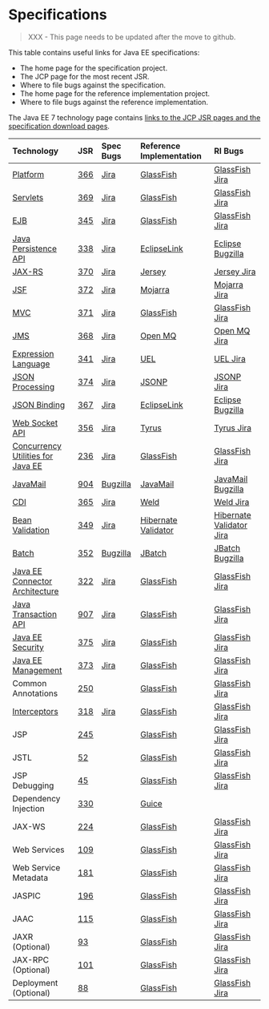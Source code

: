 # Specifications

> XXX - This page needs to be updated after the move to github.

This table contains useful links for Java EE specifications:

* The home page for the specification project.
* The JCP page for the most recent JSR.
* Where to file bugs against the specification.
* The home page for the reference implementation project.
* Where to file bugs against the reference implementation.

The Java EE 7 technology page contains
[links to the JCP JSR pages and the specification download pages](http://www.oracle.com/technetwork/java/javaee/tech/index.html).


| Technology | JSR | Spec Bugs | Reference Implementation | RI Bugs |
|:-----------|:----|:----------|:-------------------------|:--------|
| [Platform](http://javaee-spec.java.net/) | [366](https://jcp.org/en/jsr/detail?id=366) | [Jira](https://java.net/jira/browse/JAVAEE_SPEC) | [GlassFish](https://glassfish.java.net/) | [GlassFish Jira](https://java.net/jira/browse/GLASSFISH) |
| [Servlets](http://servlet-spec.java.net/) | [369](https://jcp.org/en/jsr/detail?id=369) | [Jira](http://java.net/jira/browse/SERVLET_SPEC) | [GlassFish](https://glassfish.java.net/) | [GlassFish Jira](https://java.net/jira/browse/GLASSFISH) |
| [EJB](http://ejb-spec.java.net/) | [345](https://jcp.org/en/jsr/detail?id=345) | [Jira](http://java.net/jira/browse/EJB_SPEC) | [GlassFish](https://glassfish.java.net/) | [GlassFish Jira](https://java.net/jira/browse/GLASSFISH) |
| [Java Persistence API](http://jpa-spec.java.net/) | [338](https://jcp.org/en/jsr/detail?id=338) | [Jira](http://java.net/jira/browse/JPA_SPEC) | [EclipseLink](https://www.eclipse.org/eclipselink/) | [Eclipse Bugzilla](http://wiki.eclipse.org/EclipseLink/Bugs) |
| [JAX-RS](http://jax-rs-spec.java.net/) | [370](https://jcp.org/en/jsr/detail?id=370) | [Jira](http://java.net/jira/browse/JAX_RS_SPEC) | [Jersey](http://jersey.java.net/) | [Jersey Jira](http://java.net/jira/browse/JERSEY) |
| [JSF](http://jsf-spec.java.net/) | [372](https://jcp.org/en/jsr/detail?id=372) | [Jira](http://jsf-spec.java.net/issues/) | [Mojarra](http://jsf.java.net/) | [Mojarra Jira](https://java.net/jira/browse/JAVASERVERFACES) |
| [MVC](https://java.net/projects/mvc-spec/pages/Home) | [371](https://jcp.org/en/jsr/detail?id=371) | [Jira](https://java.net/jira/browse/MVC_SPEC) | [GlassFish](https://glassfish.java.net/) | [GlassFish Jira](https://java.net/jira/browse/GLASSFISH) |
| [JMS](http://jms-spec.java.net/) | [368](https://jcp.org/en/jsr/detail?id=368) | [Jira](http://java.net/jira/browse/JMS_SPEC) | [Open MQ](https://mq.java.net/) | [Open MQ Jira](https://java.net/jira/browse/MQ) |
| [Expression Language](http://el-spec.java.net/) | [341](https://jcp.org/en/jsr/detail?id=341) | [Jira](http://java.net/jira/browse/EL_SPEC) | [UEL](http://uel.java.net/) | [UEL Jira](http://java.net/jira/browse/UEL/) |
| [JSON Processing](http://json-processing-spec.java.net/) | [374](https://jcp.org/en/jsr/detail?id=374) | [Jira](http://java.net/jira/browse/JSON_PROCESSING_SPEC) | [JSONP](http://jsonp.java.net/) | [JSONP Jira](https://java.net/jira/browse/JSONP/) |
| [JSON Binding](https://java.net/projects/jsonb-spec/pages/Home) | [367](https://jcp.org/en/jsr/detail?id=367) | [Jira](https://java.net/jira/browse/JSONB_SPEC) | [EclipseLink](https://www.eclipse.org/eclipselink/) | [Eclipse Bugzilla](http://wiki.eclipse.org/EclipseLink/Bugs) |
| [Web Socket API](http://websocket-spec.java.net/) | [356](https://jcp.org/en/jsr/detail?id=356) | [Jira](http://java.net/jira/browse/WEBSOCKET_SPEC) | [Tyrus](http://java.net/projects/tyrus) | [Tyrus Jira](http://java.net/jira/browse/TYRUS) |
| [Concurrency Utilities for Java EE](http://concurrency-ee-spec.java.net/) | [236](https://jcp.org/en/jsr/detail?id=236) | [Jira](http://java.net/jira/browse/CONCURRENCY_EE_SPEC) | [GlassFish](https://glassfish.java.net/) | [GlassFish Jira](https://java.net/jira/browse/GLASSFISH) |
| [JavaMail](http://javamail.java.net/) | [904](https://jcp.org/en/jsr/detail?id=904) | [Bugzilla](http://kenai.com/bugzilla/buglist.cgi?product=javamail&order=Importance&limit=25) | [JavaMail](http://javamail.java.net/) | [JavaMail Bugzilla](http://kenai.com/bugzilla/buglist.cgi?product=javamail&order=Importance&limit=25) |
| [CDI](http://www.cdi-spec.org/) | [365](https://jcp.org/en/jsr/detail?id=365) | [Jira](https://issues.jboss.org/browse/CDI) | [Weld](http://weld.cdi-spec.org/) | [Weld Jira](https://issues.jboss.org/browse/WELD) |
| [Bean Validation](http://beanvalidation.org/) | [349](https://jcp.org/en/jsr/detail?id=349) | [Jira](https://hibernate.onjira.com/browse/BVAL) | [Hibernate Validator](http://hibernate.org/validator/) | [Hibernate Validator Jira](https://hibernate.atlassian.net/browse/HV) |
| [Batch](http://jbatch.java.net/) | [352](https://jcp.org/en/jsr/detail?id=352) | [Bugzilla](http://java.net/bugzilla/buglist.cgi?product=jbatch&order=Importance&limit=25) | [JBatch](http://jbatch.java.net/) | [JBatch Bugzilla](http://java.net/bugzilla/buglist.cgi?product=jbatch&order=Importance&limit=25) |
| [Java EE Connector Architecture](http://connector-spec.java.net/) | [322](https://jcp.org/en/jsr/detail?id=322) | [Jira](https://java.net/jira/browse/CONNECTOR_SPEC) | [GlassFish](https://glassfish.java.net/) | [GlassFish Jira](https://java.net/jira/browse/GLASSFISH) |
| [Java Transaction API](http://jta-spec.java.net/) | [907](https://jcp.org/en/jsr/detail?id=907) | [Jira](https://java.net/jira/browse/JTA_SPEC) | [GlassFish](https://glassfish.java.net/) | [GlassFish Jira](https://java.net/jira/browse/GLASSFISH) |
| [Java EE Security](https://java.net/projects/javaee-security-spec/pages/Home) | [375](https://jcp.org/en/jsr/detail?id=375) | [Jira](https://java.net/jira/browse/JAVAEE_SECURITY_SPEC) | [GlassFish](https://glassfish.java.net/) | [GlassFish Jira](https://java.net/jira/browse/GLASSFISH) |
| [Java EE Management](https://java.net/projects/javaee-mgmt) | [373](https://jcp.org/en/jsr/detail?id=373) | [Jira](https://java.net/jira/browse/JAVAEE_MGMT) | [GlassFish](https://glassfish.java.net/) | [GlassFish Jira](https://java.net/jira/browse/GLASSFISH) |
| Common Annotations | [250](https://jcp.org/en/jsr/detail?id=250) | | [GlassFish](https://glassfish.java.net/) | [GlassFish Jira](https://java.net/jira/browse/GLASSFISH) |
| [Interceptors](https://java.net/projects/interceptors-spec) | [318](https://jcp.org/en/jsr/detail?id=318) | [Jira](https://java.net/jira/browse/INTERCEPTORS_SPEC) | [GlassFish](https://glassfish.java.net/) | [GlassFish Jira](https://java.net/jira/browse/GLASSFISH) |
| JSP | [245](https://jcp.org/en/jsr/detail?id=245) | | [GlassFish](https://glassfish.java.net/) | [GlassFish Jira](https://java.net/jira/browse/GLASSFISH) |
| JSTL | [52](https://jcp.org/en/jsr/detail?id=52) | | [GlassFish](https://glassfish.java.net/) | [GlassFish Jira](https://java.net/jira/browse/GLASSFISH) |
| JSP Debugging | [45](https://jcp.org/en/jsr/detail?id=45) | | [GlassFish](https://glassfish.java.net/) | [GlassFish Jira](https://java.net/jira/browse/GLASSFISH) |
| Dependency Injection | [330](https://jcp.org/en/jsr/detail?id=330) | | [Guice](https://github.com/google/guice) | |
| JAX-WS | [224](https://jcp.org/en/jsr/detail?id=224) | | [GlassFish](https://glassfish.java.net/) | [GlassFish Jira](https://java.net/jira/browse/GLASSFISH) |
| Web Services | [109](https://jcp.org/en/jsr/detail?id=109) | | [GlassFish](https://glassfish.java.net/) | [GlassFish Jira](https://java.net/jira/browse/GLASSFISH) |
| Web Service Metadata | [181](https://jcp.org/en/jsr/detail?id=181) | | [GlassFish](https://glassfish.java.net/) | [GlassFish Jira](https://java.net/jira/browse/GLASSFISH) |
| JASPIC | [196](https://jcp.org/en/jsr/detail?id=196) | | [GlassFish](https://glassfish.java.net/) | [GlassFish Jira](https://java.net/jira/browse/GLASSFISH) |
| JAAC | [115](https://jcp.org/en/jsr/detail?id=115) | | [GlassFish](https://glassfish.java.net/) | [GlassFish Jira](https://java.net/jira/browse/GLASSFISH) |
| JAXR (Optional) | [93](https://jcp.org/en/jsr/detail?id=93) | | [GlassFish](https://glassfish.java.net/) | [GlassFish Jira](https://java.net/jira/browse/GLASSFISH) |
| JAX-RPC (Optional) | [101](https://jcp.org/en/jsr/detail?id=101) | | [GlassFish](https://glassfish.java.net/) | [GlassFish Jira](https://java.net/jira/browse/GLASSFISH) |
| Deployment (Optional) | [88](https://jcp.org/en/jsr/detail?id=88) | | [GlassFish](https://glassfish.java.net/) | [GlassFish Jira](https://java.net/jira/browse/GLASSFISH) |
